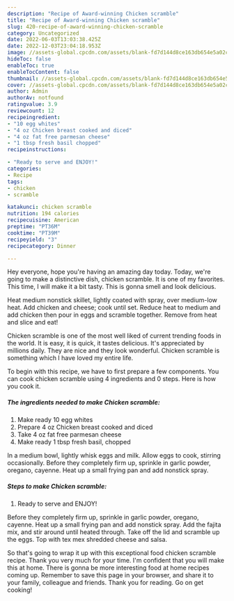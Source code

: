 ```yaml
---
description: "Recipe of Award-winning Chicken scramble"
title: "Recipe of Award-winning Chicken scramble"
slug: 420-recipe-of-award-winning-chicken-scramble
category: Uncategorized
date: 2022-06-03T13:03:38.425Z
date: 2022-12-03T23:04:18.953Z
image: //assets-global.cpcdn.com/assets/blank-fd7d144d8ce163db654e5a02c40b08a2775adb7897d16e4062681dc7e1b2800f.png
hideToc: false
enableToc: true
enableTocContent: false
thumbnail: //assets-global.cpcdn.com/assets/blank-fd7d144d8ce163db654e5a02c40b08a2775adb7897d16e4062681dc7e1b2800f.png
cover: //assets-global.cpcdn.com/assets/blank-fd7d144d8ce163db654e5a02c40b08a2775adb7897d16e4062681dc7e1b2800f.png
author: Admin
authorAv: notfound
ratingvalue: 3.9
reviewcount: 12
recipeingredient:
- "10 egg whites"
- "4 oz Chicken breast cooked and diced"
- "4 oz fat free parmesan cheese"
- "1 tbsp fresh basil chopped"
recipeinstructions:

- "Ready to serve and ENJOY!"
categories:
- Recipe
tags:
- chicken
- scramble

katakunci: chicken scramble 
nutrition: 194 calories
recipecuisine: American
preptime: "PT36M"
cooktime: "PT39M"
recipeyield: "3"
recipecategory: Dinner

---
```



Hey everyone, hope you're having an amazing day today. Today, we're going to make a distinctive dish, chicken scramble. It is one of my favorites. This time, I will make it a bit tasty. This is gonna smell and look delicious.

Heat medium nonstick skillet, lightly coated with spray, over medium-low heat. Add chicken and cheese; cook until set. Reduce heat to medium and add chicken then pour in eggs and scramble together. Remove from heat and slice and eat!

Chicken scramble is one of the most well liked of current trending foods in the world. It is easy, it is quick, it tastes delicious. It's appreciated by millions daily. They are nice and they look wonderful. Chicken scramble is something which I have loved my entire life.


To begin with this recipe, we have to first prepare a few components. You can cook chicken scramble using 4 ingredients and 0 steps. Here is how you cook it.

<!--inarticleads1-->

##### The ingredients needed to make Chicken scramble:

1. Make ready 10 egg whites
1. Prepare 4 oz Chicken breast cooked and diced
1. Take 4 oz fat free parmesan cheese
1. Make ready 1 tbsp fresh basil, chopped


In a medium bowl, lightly whisk eggs and milk. Allow eggs to cook, stirring occasionally. Before they completely firm up, sprinkle in garlic powder, oregano, cayenne. Heat up a small frying pan and add nonstick spray. 

<!--inarticleads2-->

##### Steps to make Chicken scramble:


1. Ready to serve and ENJOY!

Before they completely firm up, sprinkle in garlic powder, oregano, cayenne. Heat up a small frying pan and add nonstick spray. Add the fajita mix, and stir around until heated through. Take off the lid and scramble up the eggs. Top with tex mex shredded cheese and salsa. 

So that's going to wrap it up with this exceptional food chicken scramble recipe. Thank you very much for your time. I'm confident that you will make this at home. There is gonna be more interesting food at home recipes coming up. Remember to save this page in your browser, and share it to your family, colleague and friends. Thank you for reading. Go on get cooking!
